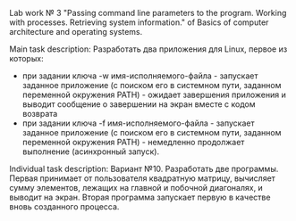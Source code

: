 Lab work № 3 "Passing command line parameters to the program. Working with processes. Retrieving system information." of Basics of computer architecture and operating systems.

Main task description:
Разработать два приложения для Linux, первое из которых:
* при задании ключа -w имя-исполняемого-файла - запускает заданное приложение (с поиском его в системном пути, заданном переменной окружения PATH) - ожидает завершения приложения и выводит сообщение о завершении на экран вместе с кодом возврата 
* при задании ключа -f имя-исполняемого-файла - запускает заданное приложение (с поиском его в системном пути, заданном переменной окружения PATH) - немедленно продолжает выполнение (асинхронный запуск).

Individual task description:
Вариант №10.
Разработать две программы. Первая принимает от пользователя квадратную матрицу, вычисляет сумму элементов, лежащих на главной и побочной диагоналях, и выводит на экран. Вторая программа запускает первую в качестве вновь созданного процесса.
